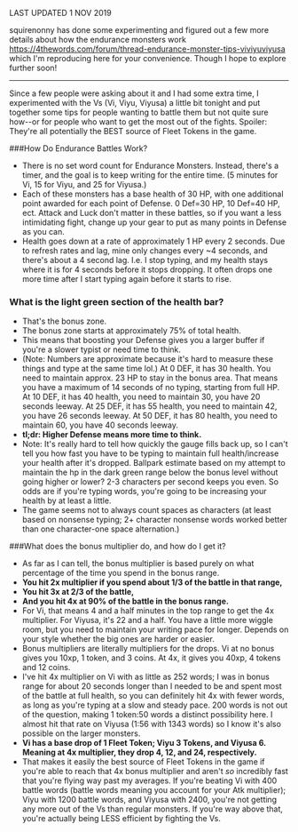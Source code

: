 LAST UPDATED 1 NOV 2019

squirenonny has done some experimenting and figured out a few more details about how the endurance monsters work https://4thewords.com/forum/thread-endurance-monster-tips-viviyuviyusa which I'm reproducing here for your convenience. Though I hope to explore further soon!

-------------

Since a few people were asking about it and I had some extra time, I  experimented with the Vs (Vi, Viyu, Viyusa) a little bit tonight and put together some tips for people wanting to battle them but not quite sure how--or for people who want to get the most out of the fights. Spoiler: They're all potentially the BEST source of Fleet Tokens in the game.

###How Do Endurance Battles Work?

- There is no set word count for Endurance Monsters. Instead, there's a timer,  and the goal is to keep writing for the entire time. (5 minutes for Vi,  15 for Viyu, and 25 for Viyusa.)
- Each of these monsters has a  base health of 30 HP, with one additional point awarded for each point  of Defense. 0 Def=30 HP, 10 Def=40 HP, ect. Attack and Luck don't matter in these battles, so if you want a less intimidating fight, change up  your gear to put as many points in Defense as you can.
- Health  goes down at a rate of approximately 1 HP every 2 seconds. Due to  refresh rates and lag, mine only changes every ~4 seconds, and there's  about a 4 second lag. I.e. I stop typing, and my health stays where it  is for 4 seconds before it stops dropping. It often drops one more time  after I start typing again before it starts to rise.



### What is the light green section of the health bar?

- That's the bonus zone.
- The bonus zone starts at approximately 75% of total health.
- This means that boosting your Defense gives you a larger buffer if you're a slower typist or need time to think.
- (Note: Numbers are approximate because it's hard to measure these things and  type at the same time lol.) At 0 DEF, it has 30 health. You need to  maintain approx. 23 HP to stay in the bonus area. That means you have a  maximum of 14 seconds of no typing, starting from full HP. At 10 DEF, it has 40 health, you need to maintain 30, you have 20 seconds leeway. At  25 DEF, it has 55 health, you need to maintain 42, you have 26 seconds  leeway. At 50 DEF, it has 80 health, you need to maintain 60, you have  40 seconds leeway.
- **tl;dr: Higher Defense means more time to think.**
- Note: It's really hard to tell how quickly the gauge fills back up, so I  can't tell you how fast you have to be typing to maintain full  health/increase your health after it's dropped. Ballpark estimate based  on my attempt to maintain the hp in the dark green range below the bonus level without going higher or lower? 2-3 characters per second keeps  you even. So odds are if you're typing words, you're going to be  increasing your health by at least a little.
- The game seems not  to always count spaces as characters (at least based on nonsense typing; 2+ character nonsense words worked better than one character-one space  alternation.)



###What does the bonus multiplier do, and how do I get it?

- As far as I can tell, the bonus multiplier is based purely on what percentage of the time you spend in the bonus range.
- **You hit 2x multiplier if you spend about 1/3 of the battle in that range,**
- **You hit 3x at 2/3 of the battle,**
- **And you hit 4x at 90% of the battle in the bonus range.**
- For Vi, that means 4 and a half minutes in the top range to get the 4x  multiplier. For Viyusa, it's 22 and a half. You have a little more  wiggle room, but you need to maintain your writing pace for longer.  Depends on your style whether the big ones are harder or easier.
- Bonus multipliers are literally multipliers for the drops. Vi at no bonus  gives you 10xp, 1 token, and 3 coins. At 4x, it gives you 40xp, 4 tokens and 12 coins.
- I've hit 4x multiplier on Vi with as little as  252 words; I was in bonus range for about 20 seconds longer than I  needed to be and spent most of the battle at full health, so you can  definitely hit 4x with fewer words, as long as you're typing at a slow  and steady pace. 200 words is not out of the question, making 1 token:50 words a distinct possibility here. I almost hit that rate on Viyusa  (1:56 with 1343 words) so I know it's also possible on the larger  monsters.
- **Vi has a base drop of 1 Fleet Token; Viyu 3 Tokens, and Viyusa 6. Meaning at 4x multiplier, they drop 4, 12, and  24, respectively.**
- That makes it easily the best source of Fleet Tokens in the game if you're able to reach that 4x bonus multiplier and aren't *so* incredibly fast that you're flying way past my averages. If you're beating Vi with 400 battle words (battle words meaning you account for your Atk  multiplier); Viyu with 1200 battle words, and Viyusa with 2400, you're  not getting any more out of the Vs than regular monsters. If you're way  above that, you're actually being LESS efficient by fighting the Vs.

